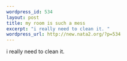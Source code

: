 ```yaml
--- 
wordpress_id: 534
layout: post
title: my room is such a mess
excerpt: "i really need to clean it. "
wordpress_url: http://new.nata2.org/?p=534
---
```

i really need to clean it. 
